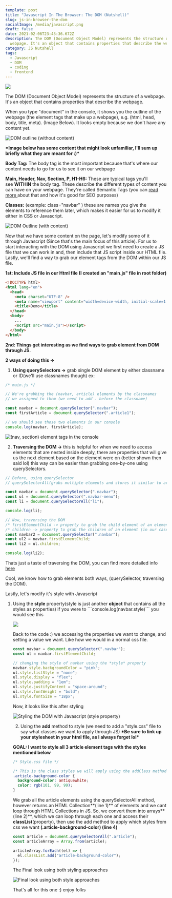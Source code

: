 ```yaml
---
template: post
title: "Javascript In The Browser: The DOM (Nutshell)"
slug: js-in-browser-the-dom
socialImage: /media/javascript.png
draft: false
date: 2021-02-06T23:43:36.672Z
description: The DOM (Document Object Model) represents the structure of a
  webpage. It's an object that contains properties that describe the webpage.
category: JS Nutshell
tags:
  - Javascript
  - DOM
  - coding
  - frontend
---
```

![](/media/javascript.png)

The DOM (Document Object Model) represents the structure of a webpage. It's an object that contains properties that describe the webpage.  

When you type "document" in the console, it shows you the outline of the webpage (the element tags that make up a webpage), e.g. (html, head, body, title, meta). (Image Below). It looks empty because we don't have any content yet.

![DOM outline (without content)](/media/domoutline.png "DOM Outline")

**\*Image below has some content that might look unfamiliar, I'll sum up briefly what they are meant for :)\***

**Body Tag:** The body tag is the most important because that's where our content needs to go for us to see it on our webpage

**Main, Header, Nav, Section, P, H1-H6:** These are typical tags you'll see **WITHIN** the body tag. These describe the different types of content you can have on your webpage. They're called Semantic Tags (you can [read more ](https://www.pluralsight.com/guides/semantic-html)about that and how it's good for SEO purposes)

**Classes:** (example: class="navbar" ) these are names you give the elements to reference them later, which makes it easier for us to modify it either in CSS or Javascript. 

![DOM Outline (with content)](/media/domwithcontent.png "DOM (with content)")

Now that we have some content on the page, let's modify some of it through Javascript (Since that's the main focus of this article). For us to start interacting with the DOM using Javascript we first need to create a JS file that we can work in and, then include that JS script inside our HTML file. Lastly, we'll find a way to grab our element tags from the DOM within our JS file. 

**1st: Include JS file in our Html file (I created an "main.js" file in root folder)**

```html
<!DOCTYPE html>
<html lang="en">
  <head>
    <meta charset="UTF-8" />
    <meta name="viewport" content="width=device-width, initial-scale=1.0" />
    <title>Demo</title>
  </head>
  <body>
    ...
    <script src="main.js"></script>
  </body>
</html>
```

**2nd: Things get interesting as we find ways to grab element from DOM through JS.** 

**2 ways of doing this ->** 

1. **Using querySelectors ->** grab single DOM element by either classname or ID(we'll use classnames though) ex: 

```javascript
/* main.js */

// We're grabbing the (navbar, article) elements by the classnames 
// we assigned to them (we need to add . before the classname)

const navbar = document.querySelector(".navbar");
const firstArticle = document.querySelector(".article1");

// we should see those two elements in our console
console.log(navbar, firstArticle);
```

![(nav, section) element tags in the console](/media/console.png "(nav, section) element tags in the console")

2. **Traversing the DOM ->** this is helpful for when we need to access elements that are nested inside deeply, there are properties that will give us the next element based on the element were on (better shown then said lol) this way can be easier than grabbing one-by-one using querySelectors. 

```javascript
// Before, using querySelector 
// querySelectorAll(grabs multiple elements and stores it similar to arrays of li's)

const navbar = document.querySelector(".navbar");
const ul = document.querySelector(".navbar-menu");
const li = document.querySelectorAll("li");

console.log(li);

// Now, traversing the DOM
/* firstElementChild -> property to grab the child element of an element */
/* children -> property to grab the children of an element (in our case li's)*/
const navbar2 = document.querySelector(".navbar");
const ul2 = navbar.firstElementChild; 
const li2 = ul.children;

console.log(li2);
```

Thats just a taste of traversing the DOM, you can find more detailed info [here ](https://zellwk.com/blog/dom-traversals/)

Cool, we know how to grab elements both ways, (querySelector, traversing the DOM).

Lastly, let's modify it's style with Javascript

1. Using the **style** property(style is just another **object** that contains all the styles as properties) if you were to \`\`\`console.log(navbar.style)\`\`\` you would see this 

   ![](/media/styleprop.png)

   Back to the code :) we accessing the properties we want to change, and setting a value we want. Like how we would in a normal css file.

   ```javascript
   const navbar = document.querySelector(".navbar");
   const ul = navbar.firstElementChild;

   // changing the style of navbar using the *style* property
   navbar.style.backgroundColor = "pink";
   ul.style.listStyle = "none";
   ul.style.display = "flex";
   ul.style.padding = "1em";
   ul.style.justifyContent = "space-around";
   ul.style.fontWeight = "bold";
   ul.style.fontSize = "18px";
   ```

   Now, it looks like this after styling

   ![Styling the DOM with Javascript (style property)](/media/screen-shot-2021-02-06-at-9.23.23-pm.png "Styling the DOM with Javascript (style property)")

   2. Using the **add** method to style (we need to add a "style.css" file to say what classes we want to apply through JS) **\*Be sure to link up your stylesheet in your html file, as I always forget lol\***

   **GOAL: I want to style all 3 article element tags with the styles mentioned below**

   ```css
   /* Style.css file */

   /* This is the class styles we will apply using the addClass method*/
   .article-background-color {
     background-color: antiquewhite;
     color: rgb(101, 99, 99);
   }
   ```

   We grab all the article elements using the querySelectorAll method, however returns an HTML Collection**(line 1)** of elements and we cant loop through HTML Collections in JS. So, we convert them into arrays**(line 2)**, which we can loop through each one and access their **classList**(property), then use the add method to apply which styles from css we want **(.article-background-color) (line 4)**

   ```javascript
   const article = document.querySelectorAll(".article");
   const articleArray = Array.from(article);

   articleArray.forEach((el) => {
     el.classList.add("article-background-color");
   });
   ```

   The Final look using both styling approaches 

   ![Final look using both style approaches](/media/finalstyles.png "Final look using both style approaches")

   That's all for this one :) enjoy folks